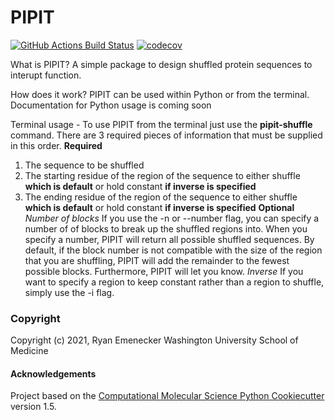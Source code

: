 PIPIT
==============================
[//]: # (Badges)
[![GitHub Actions Build Status](https://github.com/REPLACE_WITH_OWNER_ACCOUNT/pipit/workflows/CI/badge.svg)](https://github.com/REPLACE_WITH_OWNER_ACCOUNT/pipit/actions?query=workflow%3ACI)
[![codecov](https://codecov.io/gh/REPLACE_WITH_OWNER_ACCOUNT/PIPIT/branch/master/graph/badge.svg)](https://codecov.io/gh/REPLACE_WITH_OWNER_ACCOUNT/PIPIT/branch/master)

What is PIPIT?
A simple package to design shuffled protein sequences to interupt function.

How does it work?
PIPIT can be used within Python or from the terminal. Documentation for Python usage is coming soon

Terminal usage - 
To use PIPIT from the terminal just use the **pipit-shuffle** command. There are 3 required pieces of information that must be supplied in this order.
**Required**
1. The sequence to be shuffled
2. The starting residue of the region of the sequence to either shuffle **which is default** or hold constant **if inverse is specified**
3. The ending residue of the region of the sequence to either shuffle **which is default** or hold constant **if inverse is specified**
**Optional**
*Number of blocks* 
If you use the -n or --number flag, you can specify a number of of blocks to break up the shuffled regions into. When you specify a number, PIPIT will return all possible shuffled sequences. By default, if the block number is not compatible with the size of the region that you are shuffling, PIPIT will add the remainder to the fewest possible blocks. Furthermore, PIPIT will let you know.
*Inverse*
If you want to specify a region to keep constant rather than a region to shuffle, simply use the -i flag.


### Copyright

Copyright (c) 2021, Ryan Emenecker Washington University School of Medicine


#### Acknowledgements
 
Project based on the 
[Computational Molecular Science Python Cookiecutter](https://github.com/molssi/cookiecutter-cms) version 1.5.
